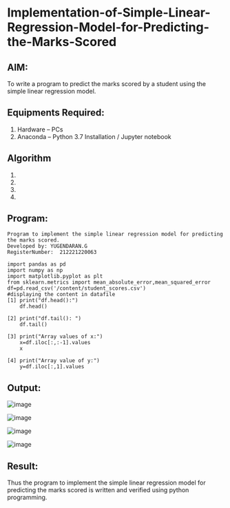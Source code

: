 # Implementation-of-Simple-Linear-Regression-Model-for-Predicting-the-Marks-Scored

## AIM:
To write a program to predict the marks scored by a student using the simple linear regression model.

## Equipments Required:
1. Hardware – PCs
2. Anaconda – Python 3.7 Installation / Jupyter notebook

## Algorithm
1. 
2. 
3. 
4. 

## Program:
```
Program to implement the simple linear regression model for predicting the marks scored.
Developed by: YUGENDARAN.G
RegisterNumber:  212221220063

import pandas as pd
import numpy as np
import matplotlib.pyplot as plt
from sklearn.metrics import mean_absolute_error,mean_squared_error
df=pd.read_csv('/content/student_scores.csv')
#displaying the content in datafile
[1] print("df.head():")
    df.head()

[2] print("df.tail(): ")
    df.tail()
  
[3] print("Array values of x:")
    x=df.iloc[:,:-1].values
    x
    
[4] print("Array value of y:")
    y=df.iloc[:,1].values
```
## Output:
![image](https://user-images.githubusercontent.com/128135616/229407897-6118d22a-60ea-46f8-9122-3eb02f3fcd21.png)

![image](https://user-images.githubusercontent.com/128135616/229409013-8619da20-1224-4018-b95b-0d74e22e950f.png)

![image](https://user-images.githubusercontent.com/128135616/229409927-c29886cf-7bc0-4fa2-9d62-3e0bf51b3b97.png)

![image](https://user-images.githubusercontent.com/128135616/229430829-372414ea-f6cb-438b-8762-92dd0ecc0cba.png)










## Result:
Thus the program to implement the simple linear regression model for predicting the marks scored is written and verified using python programming.

